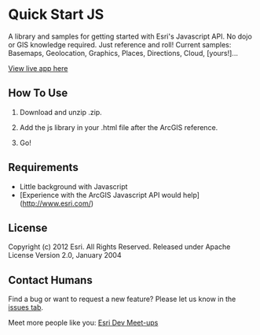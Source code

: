 Quick Start JS
===================================================

A library and samples for getting started with Esri's Javascript API.  No dojo or GIS knowledge required.  Just reference and roll!  Current samples: Basemaps, Geolocation, Graphics, Places, Directions, Cloud, [yours!]...

[View live app here](http://edn1.esri.com/quickstartjs/demo/landingpage.html)

How To Use
----------

1. Download and unzip .zip.
2. Add the js library in your .html file after the ArcGIS reference.


3. Go!


Requirements
------------

* Little background with Javascript
* [Experience with the ArcGIS Javascript API would help] (http://www.esri.com/)

License
------------

Copyright (c) 2012 Esri. All Rights Reserved.
Released under Apache License Version 2.0, January 2004


Contact Humans
-------------

Find a bug or want to request a new feature?  Please let us know in the [issues tab](https://github.com/Esri/permission-test/issues).

Meet more people like you: [Esri Dev Meet-ups](http://www.esri.com/events/dev-meetup/index.html)
